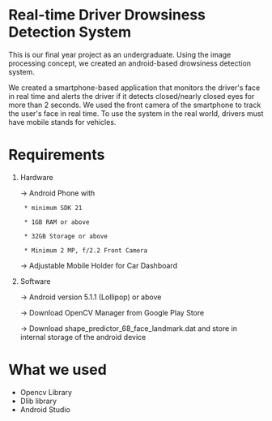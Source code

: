 # Real-time Driver Drowsiness Detection System

This is our final year project as an undergraduate. Using the image processing concept, we created an android-based drowsiness detection system.

We created a smartphone-based application that monitors the driver's face in real time and alerts the driver if it detects closed/nearly closed eyes for more than 2 seconds. We used the front camera of the smartphone to track the user's face in real time. To use the system in the real world, drivers must have mobile stands for vehicles. 


# Requirements

1. Hardware

    -> Android Phone with
    
        * minimum SDK 21
        
        * 1GB RAM or above
        
        * 32GB Storage or above
        
        * Minimum 2 MP, f/2.2 Front Camera
    ->  Adjustable Mobile Holder for Car Dashboard

2. Software

    -> Android version 5.1.1 (Lollipop) or above
    
    -> Download OpenCV Manager from Google Play Store
    
    -> Download shape_predictor_68_face_landmark.dat and store in internal storage of the android device


# What we used
- Opencv Library
- Dlib library
- Android Studio








